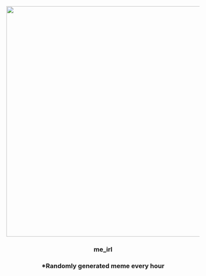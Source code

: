 <p align="center">
        <img src="https://i.redd.it/fntxnd610ux81.gif" width="600" height="600">
        </p>
        <h3 align="center">me_irl</h3>
        <h3 align="center">*Randomly generated meme every hour</h3>
    